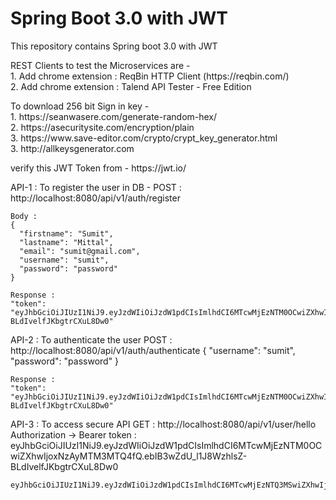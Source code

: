 # Spring Boot 3.0 with JWT

<p>
	This repository contains Spring boot 3.0 with JWT
</p>



<p> 
	REST Clients to test the Microservices are - <br/>
	1. Add chrome extension :	ReqBin HTTP Client (https://reqbin.com/)  <br/>
	2. Add chrome extension :	Talend API Tester - Free Edition <br/>
</p>



<p>
	To download 256 bit Sign in key -  <br/>
	1. https://seanwasere.com/generate-random-hex/ <br/>
	2. https://asecuritysite.com/encryption/plain <br/>
	3. https://www.save-editor.com/crypto/crypt_key_generator.html <br/>
	3. http://allkeysgenerator.com <br/>
</p>



<p>
	verify this JWT Token from - 	https://jwt.io/
</p>



<p>
	API-1 : To register the user in DB -
	POST : http://localhost:8080/api/v1/auth/register

	Body : 
	{
	  "firstname": "Sumit",
	  "lastname": "Mittal",
	  "email": "sumit@gmail.com",
	  "username": "sumit",
	  "password": "password"
	}

	Response : 
	"token": "eyJhbGciOiJIUzI1NiJ9.eyJzdWIiOiJzdW1pdCIsImlhdCI6MTcwMjEzNTM0OCwiZXhwIjoxNzAyMTM3MTQ4fQ.ebIB3wZdU_l1J8WzhlsZ-BLdIvelfJKbgtrCXuL8Dw0"
</p>



<p>
	API-2 : To authenticate the user
	POST : http://localhost:8080/api/v1/auth/authenticate
	{
	  "username": "sumit",
	  "password": "password"
	}

	Response : 
	"token": "eyJhbGciOiJIUzI1NiJ9.eyJzdWIiOiJzdW1pdCIsImlhdCI6MTcwMjEzNTM0OCwiZXhwIjoxNzAyMTM3MTQ4fQ.ebIB3wZdU_l1J8WzhlsZ-BLdIvelfJKbgtrCXuL8Dw0"
</p>



<p>
	API-3 : To access secure API
	GET : http://localhost:8080/api/v1/user/hello
	Authorization -> Bearer token : eyJhbGciOiJIUzI1NiJ9.eyJzdWIiOiJzdW1pdCIsImlhdCI6MTcwMjEzNTM0OCwiZXhwIjoxNzAyMTM3MTQ4fQ.ebIB3wZdU_l1J8WzhlsZ-BLdIvelfJKbgtrCXuL8Dw0


	eyJhbGciOiJIUzI1NiJ9.eyJzdWIiOiJzdW1pdCIsImlhdCI6MTcwMjEzNTQ3MSwiZXhwIjoxNzAyMTM3MjcxfQ.TR9ZcMxXrS3nVVEdpvJG7RHvqMxb_dO40puVOfgQmJQ
</p>

